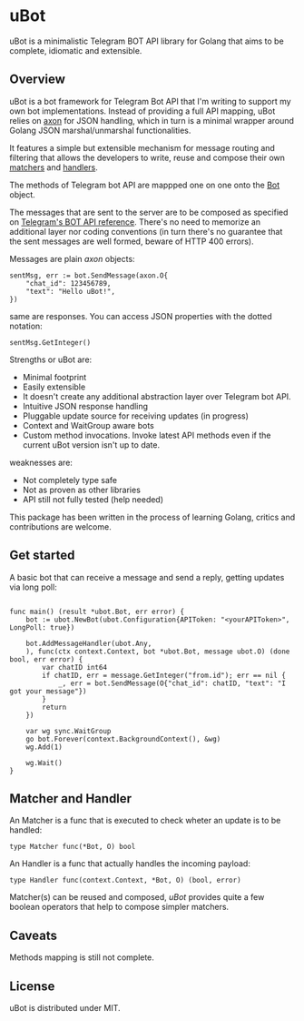 # uBot
uBot is a minimalistic Telegram BOT API library for Golang that aims to be complete, idiomatic and extensible.

## Overview
uBot is a bot framework for Telegram Bot API that I'm writing to support my own bot implementations. 
Instead of providing a full API mapping, uBot relies on [axon](https://github.com/sdurz/axon) for JSON handling, which in turn is a minimal wrapper around Golang JSON marshal/unmarshal functionalities.

It features a simple but extensible mechanism for message routing and filtering that allows the developers to write, reuse and compose their own [matchers](https://pkg.go.dev/github.com/sdurz/ubot#Matcher) and [handlers](https://pkg.go.dev/github.com/sdurz/ubot#Handler).

The methods of Telegram bot API are mappped one on one onto the [Bot](https://pkg.go.dev/github.com/sdurz/ubot#Bot) object. 

The messages that are sent to the server are to be composed as specified on [Telegram's BOT API reference](https://core.telegram.org/bots/api). There's no need to memorize an additional layer nor coding conventions (in turn there's no guarantee that the sent messages are well formed, beware of HTTP 400 errors). 

Messages are plain _axon_ objects:

```golang
sentMsg, err := bot.SendMessage(axon.O{
	"chat_id": 123456789,
	"text": "Hello uBot!",
})
```

same are responses. You can access JSON properties with the dotted notation:

```golang
sentMsg.GetInteger()

```


Strengths or uBot are:
- Minimal footprint
- Easily extensible
- It doesn't create any additional abstraction layer over Telegram bot API.
- Intuitive JSON response handling
- Pluggable update source for receiving updates (in progress)
- Context and WaitGroup aware bots
- Custom method invocations. Invoke latest API methods even if the current uBot version isn't up to date.

weaknesses are:
- Not completely type safe
- Not as proven as other libraries
- API still not fully tested (help needed)
  

This package has been written in the process of learning Golang, critics and contributions are welcome.

## Get started
A basic bot that can receive a message and send a reply, getting updates via long poll:

```golang

func main() (result *ubot.Bot, err error) {  
	bot := ubot.NewBot(ubot.Configuration{APIToken: "<yourAPIToken>", LongPoll: true})

	bot.AddMessageHandler(ubot.Any,
	), func(ctx context.Context, bot *ubot.Bot, message ubot.O) (done bool, err error) {
        var chatID int64
		if chatID, err = message.GetInteger("from.id"); err == nil {
		    _, err = bot.SendMessage(O{"chat_id": chatID, "text": "I got your message"})
        }
		return
	})

    var wg sync.WaitGroup
    go bot.Forever(context.BackgroundContext(), &wg)
    wg.Add(1)

    wg.Wait()
}

```

## Matcher and Handler

An Matcher is a func that is executed to check wheter an update is to be handled:

```golang
type Matcher func(*Bot, O) bool
```

An Handler is a func that actually handles the incoming payload:
```golang
type Handler func(context.Context, *Bot, O) (bool, error)
```

Matcher(s) can be reused and composed, _uBot_ provides quite a few boolean operators that help to compose simpler matchers.

## Caveats
Methods mapping is still not complete.

## License
uBot is distributed under MIT.